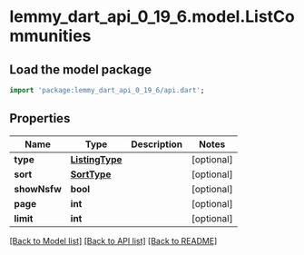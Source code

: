 # lemmy_dart_api_0_19_6.model.ListCommunities

## Load the model package
```dart
import 'package:lemmy_dart_api_0_19_6/api.dart';
```

## Properties
Name | Type | Description | Notes
------------ | ------------- | ------------- | -------------
**type** | [**ListingType**](ListingType.md) |  | [optional] 
**sort** | [**SortType**](SortType.md) |  | [optional] 
**showNsfw** | **bool** |  | [optional] 
**page** | **int** |  | [optional] 
**limit** | **int** |  | [optional] 

[[Back to Model list]](../README.md#documentation-for-models) [[Back to API list]](../README.md#documentation-for-api-endpoints) [[Back to README]](../README.md)


